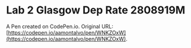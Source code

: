 # Lab 2 Glasgow Dep Rate 2808919M

A Pen created on CodePen.io. Original URL: [https://codepen.io/aamontalvo/pen/WNKZOxW](https://codepen.io/aamontalvo/pen/WNKZOxW).

